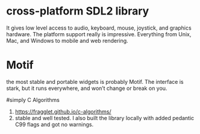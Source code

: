 # cross-platform SDL2 library
It gives low level access to audio, keyboard, mouse, joystick, and graphics hardware. The platform support really is impressive. Everything from Unix, Mac, and Windows to mobile and web rendering.

# Motif
the most stable and portable widgets is probably Motif. The interface is stark, but it runs everywhere, and won’t change or break on you.

#simply C Algorithms
1. https://fragglet.github.io/c-algorithms/
2. stable and well tested. I also built the library locally with added pedantic C99 flags and got no warnings.
